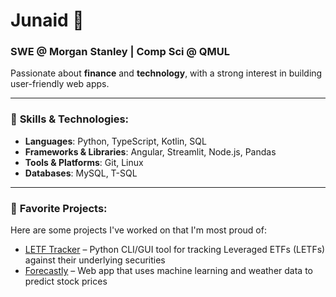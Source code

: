 # Junaid 👋

### SWE @ Morgan Stanley | Comp Sci @ QMUL

Passionate about **finance** and **technology**, with a strong interest in building user-friendly web apps.

---

### 🌱 **Skills & Technologies**:
- **Languages**: Python, TypeScript, Kotlin, SQL
- **Frameworks & Libraries**: Angular, Streamlit, Node.js, Pandas
- **Tools & Platforms**: Git, Linux
- **Databases**: MySQL, T-SQL

---

### 🚀 **Favorite Projects**:

Here are some projects I've worked on that I'm most proud of:

- [LETF Tracker](https://github.com/Junaid2005/letf-tracker) – Python CLI/GUI tool for tracking Leveraged ETFs (LETFs) against their underlying securities
- [Forecastly](https://github.com/jxcg/Forecastly) – Web app that uses machine learning and weather data to predict stock prices
